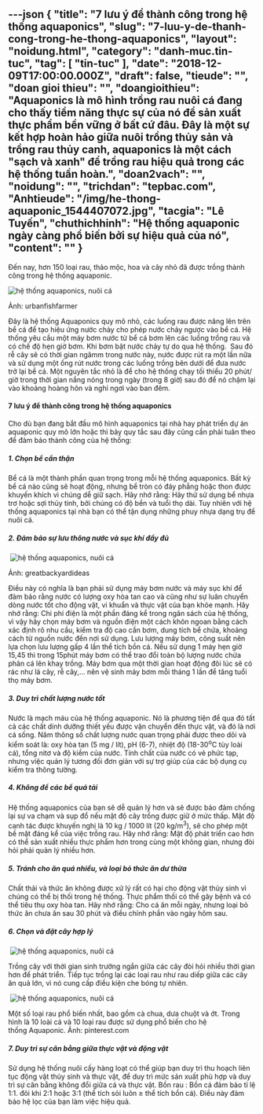 ---json
{
    "title": "7 lưu ý để thành công trong hệ thống aquaponics",
    "slug": "7-luu-y-de-thanh-cong-trong-he-thong-aquaponics",
    "layout": "noidung.html",
    "category": "danh-muc.tin-tuc",
    "tag": [
        "tin-tuc"
    ],
    "date": "2018-12-09T17:00:00.000Z",
    "draft": false,
    "tieude": "",
    "doan gioi thieu": "",
    "doangioithieu": "Aquaponics là mô hình trồng rau nuôi cá đang cho thấy tiềm năng thực sự của nó để sản xuất thực phẩm bền vững ở bất cứ đâu. Đây là một sự kết hợp hoàn hảo giữa nuôi trồng thủy sản và trồng rau thủy canh, aquaponics là một cách \"sạch và xanh\" để trồng rau hiệu quả trong các hệ thống tuần hoàn.",
    "doan2vach": "",
    "noidung": "",
    "trichdan": "tepbac.com",
    "Anhtieude": "/img/he-thong-aquaponic_1544407072.jpg",
    "tacgia": "Lê Tuyến",
    "chuthichhinh": "Hệ thống aquaponic ngày càng phổ biến bởi sự hiệu quả của nó",
    "__content__": ""
}
---
<p>Đến nay, hơn 150 loại rau, thảo mộc, hoa v&agrave; c&acirc;y nhỏ đ&atilde; được trồng th&agrave;nh c&ocirc;ng trong hệ thống aquaponic.</p>

<p><img alt="hệ thống aquaponics, nuôi cá" src="https://tepbac.com/upload/images/2018/12/aquaponic-nuoi-ca-trong-rau_1544405546.jpg" title="hệ thống aquaponics, nuôi cá" /></p>

<p>Ảnh: urbanfishfarmer</p>

<p>Đ&acirc;y l&agrave; hệ thống Aquaponics quy m&ocirc; nhỏ, c&aacute;c luống rau được n&acirc;ng l&ecirc;n tr&ecirc;n bể c&aacute; để tạo hiệu ứng nước chảy cho ph&eacute;p nước chảy ngược v&agrave;o bể c&aacute;. Hệ thống y&ecirc;u cầu một m&aacute;y bơm nước từ bể c&aacute; bơm l&ecirc;n c&aacute;c luống trồng rau v&agrave; c&oacute; chế độ hẹn giờ bơm. Khi bơm bật nước chảy tự do qua hệ thống.&nbsp; Sau đ&oacute; rễ c&acirc;y sẽ c&oacute; thời gian ng&acirc;mm trong nước n&agrave;y, nước được r&uacute;t ra một lần nữa v&agrave; sử dụng một ống r&uacute;t nước trong c&aacute;c luống trồng b&ecirc;n dưới để đưa nước trở lại bể c&aacute;. Một nguy&ecirc;n tắc nhỏ l&agrave; để cho hệ thống chạy tối thiểu 20 ph&uacute;t/ giờ trong thời gian nắng n&oacute;ng trong ng&agrave;y (trong 8 giờ) sau đ&oacute; để n&oacute; chậm lại v&agrave;o khoảng ho&agrave;ng h&ocirc;n v&agrave; nghỉ ngơi v&agrave;o ban đ&ecirc;m.</p>

<h4>7 lưu &yacute; để th&agrave;nh c&ocirc;ng trong hệ thống aquaponics</h4>

<p>Cho d&ugrave; bạn đang bắt đầu m&ocirc; h&igrave;nh aquaponics tại nh&agrave; hay ph&aacute;t triển dự &aacute;n aquaponic quy m&ocirc; lớn hoặc th&igrave; bảy quy tắc sau đ&acirc;y cũng cần phải tu&acirc;n theo để đảm bảo th&agrave;nh c&ocirc;ng của hệ thống:</p>

<h5>1. Chọn bể cẩn thận</h5>

<p>Bể c&aacute; l&agrave; một th&agrave;nh phần quan trọng trong mỗi hệ thống aquaponics. Bất kỳ bể c&aacute; n&agrave;o cũng sẽ hoạt động, nhưng bể tr&ograve;n c&oacute; đ&aacute;y phẳng hoặc thon được khuyến kh&iacute;ch v&igrave; ch&uacute;ng dễ giữ sạch. H&atilde;y nhớ rằng: H&atilde;y thử sử dụng bể nhựa trơ hoặc sợi thủy tinh, bởi ch&uacute;ng c&oacute; độ bền v&agrave; tuổi thọ d&agrave;i. Tuy nhi&ecirc;n với hệ thống aquaponics tại nh&agrave; bạn c&oacute; thể tận dụng những phuy nhựa dạng trụ để nu&ocirc;i c&aacute;.</p>

<h5>2. Đảm bảo sự lưu th&ocirc;ng nước v&agrave; sục kh&iacute; đầy đủ</h5>

<p>&nbsp;<img alt="hệ thống aquaponics, nuôi cá" src="https://tepbac.com/upload/images/2018/12/he-thong-aquaponic2_1544406418.jpg" title="hệ thống aquaponics, nuôi cá" /></p>

<p>Ảnh: greatbackyardideas</p>

<p>Điều n&agrave;y c&oacute; nghĩa l&agrave; bạn phải sử dụng m&aacute;y bơm nước v&agrave; m&aacute;y sục kh&iacute; để đảm bảo rằng nước c&oacute; lượng oxy h&ograve;a tan cao v&agrave; cũng như sự lu&acirc;n chuyển d&ograve;ng nước tốt cho động vật, vi khuẩn v&agrave; thực vật của bạn khỏe mạnh. H&atilde;y nhớ rằng: Chi ph&iacute; điện l&agrave; một phần đ&aacute;ng kể trong ng&acirc;n s&aacute;ch của hệ thống, v&igrave; vậy h&atilde;y chọn m&aacute;y bơm v&agrave; nguồn điện một c&aacute;ch kh&ocirc;n ngoan bằng c&aacute;ch x&aacute;c định r&otilde; nhu cầu, kiểm tra độ cao cần bơm, dung t&iacute;ch bể chứa, khoảng c&aacute;ch từ nguồn nước đến nơi sử dụng. Lưu lượng m&aacute;y bơm, c&ocirc;ng suất n&ecirc;n lựa chọn lưu lượng gấp 4 lần thể t&iacute;ch bồn c&aacute;. Nếu sử dụng 1 m&aacute;y hẹn giờ 15,45 th&igrave; trong 15ph&uacute;t m&aacute;y bơm c&oacute; thể trao đổi to&agrave;n bộ lượng nước chứa ph&acirc;n c&aacute; l&ecirc;n khay trồng. M&aacute;y bơm qua một thời gian hoạt động đ&ocirc;i l&uacute;c sẽ c&oacute; r&aacute;c như l&aacute; c&acirc;y, rễ c&acirc;y,&hellip; n&ecirc;n vệ sinh m&aacute;y bơm mỗi th&aacute;ng 1 lần để tăng tuổi thọ m&aacute;y bơm.</p>

<h5>3. Duy tr&igrave; chất lượng nước tốt</h5>

<p>Nước l&agrave; mạch m&aacute;u của hệ thống aquaponic. N&oacute; l&agrave; phương tiện để qua đ&oacute; tất cả c&aacute;c chất dinh dưỡng thiết yếu được vận chuyển đến thực vật, v&agrave; đ&oacute; l&agrave; nơi c&aacute; sống. Năm th&ocirc;ng số chất lượng nước quan trọng phải được theo d&otilde;i v&agrave; kiểm so&aacute;t l&agrave;: oxy h&ograve;a tan (5 mg / l&iacute;t), pH (6-7), nhiệt độ (18-30<sup>o</sup>C t&ugrave;y lo&agrave;i c&aacute;), tổng nitơ v&agrave; độ kiềm của nước. T&iacute;nh chất của nước c&oacute; vẻ phức tạp, nhưng việc quản l&yacute; tương đối đơn giản với sự trợ gi&uacute;p của c&aacute;c bộ dụng cụ kiểm tra th&ocirc;ng tường.</p>

<h5>4. Kh&ocirc;ng để c&aacute;c bể qu&aacute; tải</h5>

<p>Hệ thống aquaponics của bạn sẽ dễ quản l&yacute; hơn v&agrave; sẽ được bảo đảm chống lại sự va chạm v&agrave; sụp đổ nếu mật độ c&acirc;y trồng được giữ ở mức thấp. Mật độ canh t&aacute;c được khuyến nghị l&agrave; 10 kg / 1000 l&iacute;t (20 kg/m<sup>3</sup>), sẽ cho ph&eacute;p một bề mặt đ&aacute;ng kể của việc trồng rau. H&atilde;y nhớ rằng: Mật độ ph&aacute;t triển cao hơn c&oacute; thể sản xuất nhiều thực phẩm hơn trong c&ugrave;ng một kh&ocirc;ng gian, nhưng đ&ograve;i hỏi phải quản l&yacute; nhiều hơn.</p>

<h5>5. Tr&aacute;nh cho ăn qu&aacute; nhiều, v&agrave; loại bỏ thức ăn dư thừa</h5>

<p>Chất thải v&agrave; thức ăn kh&ocirc;ng được xử l&yacute; rất c&oacute; hại cho động vật thủy sinh v&igrave; ch&uacute;ng c&oacute; thể bị thối trong hệ thống. Thực phẩm thối c&oacute; thể g&acirc;y bệnh v&agrave; c&oacute; thể ti&ecirc;u thụ oxy h&ograve;a tan. H&atilde;y nhớ rằng: Cho c&aacute; ăn mỗi ng&agrave;y, nhưng loại bỏ thức ăn chưa ăn sau 30 ph&uacute;t v&agrave; điều chỉnh phần v&agrave;o ng&agrave;y h&ocirc;m sau.</p>

<h5>6. Chọn v&agrave; đặt c&acirc;y hợp l&yacute;</h5>

<p>&nbsp;<img alt="hệ thống aquaponics, nuôi cá" src="https://tepbac.com/upload/images/2018/12/cay-cho-aquaponic_1544406594.jpg" title="hệ thống aquaponics, nuôi cá" /></p>

<p>Trồng c&acirc;y với thời gian sinh trưởng ngắn giữa c&aacute;c c&acirc;y đ&ograve;i hỏi nhiều thời gian hơn để ph&aacute;t triển. Tiếp tục trồng lại c&aacute;c loại rau như rau diếp giữa c&aacute;c c&acirc;y ăn quả lớn, v&igrave; n&oacute; cung cấp điều kiện che b&oacute;ng tự nhi&ecirc;n.&nbsp;</p>

<p>&nbsp;<img alt="hệ thống aquaponics, nuôi cá" src="https://tepbac.com/upload/images/2018/12/rau-trong-aquaponic_1544406609.jpg" title="hệ thống aquaponics, nuôi cá, các loại rau" /></p>

<p>Một số loại rau phổ biến nhất, bao gồm c&agrave; chua, dưa chuột v&agrave; ớt. Trong h&igrave;nh l&agrave; 10 lo&agrave;i c&aacute; v&agrave; 10 loại rau được sử dụng phổ biến cho hệ thống&nbsp;Aquaponic. Ảnh:&nbsp;pinterest.com</p>

<h5>7. Duy tr&igrave; sự c&acirc;n bằng giữa thực vật v&agrave; động vật</h5>

<p>Sử dụng hệ thống nu&ocirc;i cấy h&agrave;ng loạt c&oacute; thể gi&uacute;p bạn duy tr&igrave; thu hoạch li&ecirc;n tục động vật thủy sinh v&agrave; thực vật, để duy tr&igrave; mức sản xuất ph&ugrave; hợp v&agrave; duy tr&igrave; sự c&acirc;n bằng kh&ocirc;ng đổi giữa c&aacute; v&agrave; thực vật. Bồn rau : Bồn c&aacute; đảm bảo tỉ lệ 1:1. đ&ocirc;i khi 2:1 hoặc 3:1 (thể t&iacute;ch sỏi lu&ocirc;n &ge; thể t&iacute;ch bồn c&aacute;). Điều n&agrave;y đảm bảo hệ lọc của bạn l&agrave;m việc hiệu quả.</p>
